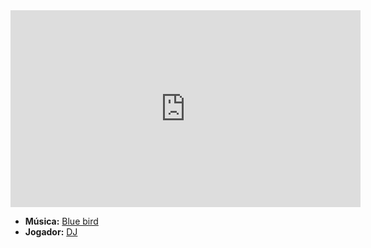 <iframe width="560" height="315" src="https://www.youtube.com/embed/2upuBiEiXDk?si=Q6gSRoXBOCeykCLB" title="YouTube video player" frameborder="0" allow="accelerometer; autoplay; clipboard-write; encrypted-media; gyroscope; picture-in-picture; web-share" referrerpolicy="strict-origin-when-cross-origin" allowfullscreen></iframe>

- **Música:**  [Blue bird](../Músicas/Blue%20bird.md)
- **Jogador:** [DJ](../Membros/DJ.md)